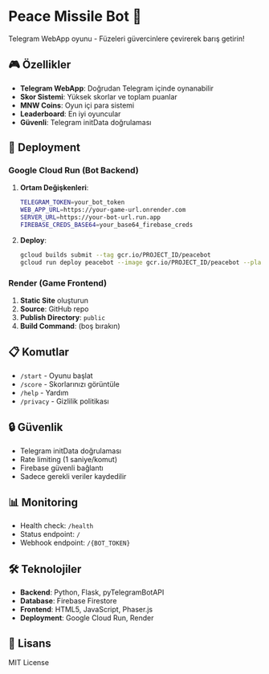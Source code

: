 # Peace Missile Bot 🚀

Telegram WebApp oyunu - Füzeleri güvercinlere çevirerek barış getirin!

## 🎮 Özellikler

- **Telegram WebApp**: Doğrudan Telegram içinde oynanabilir
- **Skor Sistemi**: Yüksek skorlar ve toplam puanlar
- **MNW Coins**: Oyun içi para sistemi
- **Leaderboard**: En iyi oyuncular
- **Güvenli**: Telegram initData doğrulaması

## 🚀 Deployment

### Google Cloud Run (Bot Backend)

1. **Ortam Değişkenleri**:
   ```bash
   TELEGRAM_TOKEN=your_bot_token
   WEB_APP_URL=https://your-game-url.onrender.com
   SERVER_URL=https://your-bot-url.run.app
   FIREBASE_CREDS_BASE64=your_base64_firebase_creds
   ```

2. **Deploy**:
   ```bash
   gcloud builds submit --tag gcr.io/PROJECT_ID/peacebot
   gcloud run deploy peacebot --image gcr.io/PROJECT_ID/peacebot --platform managed --region europe-central2 --allow-unauthenticated
   ```

### Render (Game Frontend)

1. **Static Site** oluşturun
2. **Source**: GitHub repo
3. **Publish Directory**: `public`
4. **Build Command**: (boş bırakın)

## 📋 Komutlar

- `/start` - Oyunu başlat
- `/score` - Skorlarınızı görüntüle
- `/help` - Yardım
- `/privacy` - Gizlilik politikası

## 🔒 Güvenlik

- Telegram initData doğrulaması
- Rate limiting (1 saniye/komut)
- Firebase güvenli bağlantı
- Sadece gerekli veriler kaydedilir

## 📊 Monitoring

- Health check: `/health`
- Status endpoint: `/`
- Webhook endpoint: `/{BOT_TOKEN}`

## 🛠️ Teknolojiler

- **Backend**: Python, Flask, pyTelegramBotAPI
- **Database**: Firebase Firestore
- **Frontend**: HTML5, JavaScript, Phaser.js
- **Deployment**: Google Cloud Run, Render

## 📝 Lisans

MIT License 